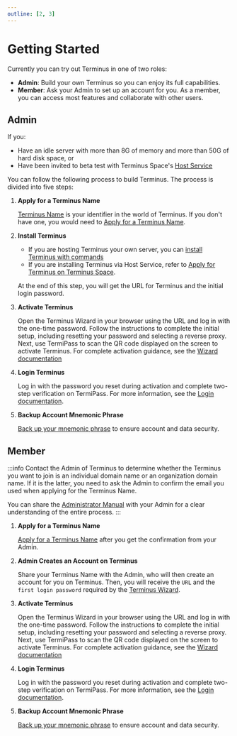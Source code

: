 ```yaml
---
outline: [2, 3]
---
```


# Getting Started

Currently you can try out Terminus in one of two roles:

* **Admin**: Build your own Terminus so you can enjoy its full capabilities.
* **Member**: Ask your Admin to set up an account for you. As a member, you can access most features and collaborate with other users.

## Admin

If you:

- Have an idle server with more than 8G of memory and more than 50G of hard disk space, or
- Have been invited to beta test with Terminus Space's [Host Service](../../how-to/space/index.md#host-service)

You can follow the following process to build Terminus. The process is divided into five steps:

1. **Apply for a Terminus Name**

   [Terminus Name](../snowinning/terminus-name.md) is your identifier in the world of Terminus. If you don't have one, you would need to [Apply for a Terminus Name](../../how-to/termipass/account/index.md#create-terminus-name).

2. **Install Terminus**

   - If you are hosting Terminus your own server, you can [install Terminus with commands](../../how-to/terminus/setup/install.md)
   - If you are installing Terminus via Host Service, refer to [Apply for Terminus on Terminus Space](../../how-to/space/host/create-terminus.md).
   
   At the end of this step, you will get the URL for Terminus and the initial login password.

3. **Activate Terminus**

   Open the Terminus Wizard in your browser using the URL and log in with the one-time password. Follow the instructions to complete the initial setup, including resetting your password and selecting a reverse proxy. Next, use TermiPass to scan the QR code displayed on the screen to activate Terminus. For complete activation guidance, see the [Wizard documentation](../../how-to/terminus/setup/wizard.md)

4. **Login Terminus**

   Log in with the password you reset during activation and complete two-step verification on TermiPass. For more information, see the [Login documentation](../../how-to/terminus/setup/login.md).

5. **Backup Account Mnemonic Phrase**

   [Back up your mnemonic phrase](../../how-to/termipass/account/index.md#backup-mnemonic-phrase.md) to ensure account and data security.

## Member

:::info
Contact the Admin of Terminus to determine whether the Terminus you want to join is an individual domain name or an organization domain name. If it is the latter, you need to ask the Admin to confirm the email you used when applying for the Terminus Name.

You can share the [Administrator Manual](../../how-to/terminus/settings/account.md) with your Admin for a clear understanding of the entire process.
:::

1. **Apply for a Terminus Name**

   [Apply for a Terminus Name](../../how-to/termipass/account/index.md#create-terminus-name) after you get the confirmation from your Admin.

2. **Admin Creates an Account on Terminus**

   Share your Terminus Name with the Admin, who will then create an account for you on Terminus. Then, you will receive the `URL` and the `first login password` required by the [Terminus Wizard](../../how-to/terminus/setup/wizard.md). 

3. **Activate Terminus**

   Open the Terminus Wizard in your browser using the URL and log in with the one-time password. Follow the instructions to complete the initial setup, including resetting your password and selecting a reverse proxy. Next, use TermiPass to scan the QR code displayed on the screen to activate Terminus. For complete activation guidance, see the [Wizard documentation](../../how-to/terminus/setup/wizard.md)

4. **Login Terminus**

   Log in with the password you reset during activation and complete two-step verification on TermiPass. For more information, see the [Login documentation](../../how-to/terminus/setup/login.md).

5. **Backup Account Mnemonic Phrase**  
   
   [Back up your mnemonic phrase](../../how-to/termipass/account/index.md#backup-mnemonic-phrase.md) to ensure account and data security.

